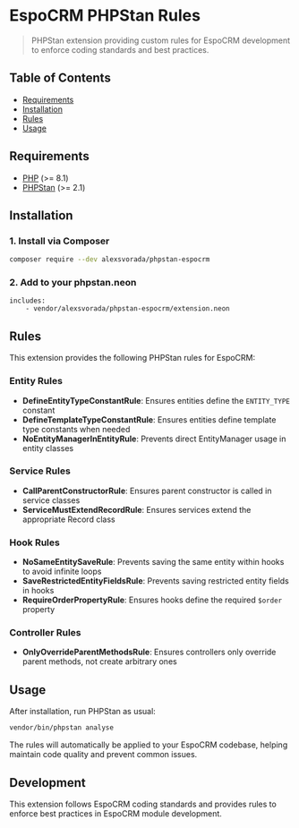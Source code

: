 # EspoCRM PHPStan Rules

> PHPStan extension providing custom rules for EspoCRM development to enforce coding standards and best practices.

## Table of Contents

- [Requirements](#requirements)
- [Installation](#installation)
- [Rules](#rules)
- [Usage](#usage)

## Requirements

- [PHP](https://www.php.net/) (>= 8.1)
- [PHPStan](https://phpstan.org/) (>= 2.1)

## Installation

### 1. Install via Composer

```bash
composer require --dev alexsvorada/phpstan-espocrm
```

### 2. Add to your phpstan.neon

```neon
includes:
    - vendor/alexsvorada/phpstan-espocrm/extension.neon
```

## Rules

This extension provides the following PHPStan rules for EspoCRM:

### Entity Rules
- **DefineEntityTypeConstantRule**: Ensures entities define the `ENTITY_TYPE` constant
- **DefineTemplateTypeConstantRule**: Ensures entities define template type constants when needed
- **NoEntityManagerInEntityRule**: Prevents direct EntityManager usage in entity classes

### Service Rules
- **CallParentConstructorRule**: Ensures parent constructor is called in service classes
- **ServiceMustExtendRecordRule**: Ensures services extend the appropriate Record class

### Hook Rules
- **NoSameEntitySaveRule**: Prevents saving the same entity within hooks to avoid infinite loops
- **SaveRestrictedEntityFieldsRule**: Prevents saving restricted entity fields in hooks
- **RequireOrderPropertyRule**: Ensures hooks define the required `$order` property

### Controller Rules
- **OnlyOverrideParentMethodsRule**: Ensures controllers only override parent methods, not create arbitrary ones

## Usage

After installation, run PHPStan as usual:

```bash
vendor/bin/phpstan analyse
```

The rules will automatically be applied to your EspoCRM codebase, helping maintain code quality and prevent common issues.

## Development

This extension follows EspoCRM coding standards and provides rules to enforce best practices in EspoCRM module development.